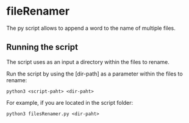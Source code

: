 # fileRenamer
The py script allows to append a word to the name of multiple files.  

## Running the script
The script uses as an input a directory within the files to rename.  

Run the script by using the [dir-path] as a parameter within the files to rename:  
```
python3 <script-paht> <dir-paht>
```
For example, if you are located in the script folder:
```
python3 filesRenamer.py <dir-paht>
```